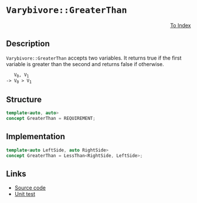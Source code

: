 <!-- Copyright 2024 Feng Mofan
SPDX-License-Identifier: Apache-2.0 -->

# `Varybivore::GreaterThan`

<p style='text-align: right;'><a href="../../concepts.md#varybivore-greater-than">To Index</a></p>

## Description

`Varybivore::GreaterThan` accepts two variables.
It returns true if the first variable is greater than the second and returns false if otherwise.

<pre><code>   V<sub>0</sub>, V<sub>1</sub>
-> V<sub>0</sub> > V<sub>1</sub></code></pre>

## Structure

```C++
template<auto, auto>
concept GreaterThan = REQUIREMENT;
```

## Implementation

```C++
template<auto LeftSide, auto RightSide>
concept GreaterThan = LessThan<RightSide, LeftSide>;
```

## Links

- [Source code](../../../../conceptrodon/varybivore/concepts/descend/greater_than.hpp)
- [Unit test](../../../../tests/unit/concepts/varybivore/greater_than.test.hpp)
